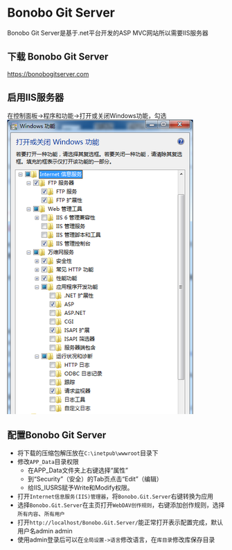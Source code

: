 Bonobo Git Server
===
Bonobo Git Server是基于.net平台开发的ASP MVC网站所以需要IIS服务器
## 下载 Bonobo Git Server
https://bonobogitserver.com
## 启用IIS服务器
在控制面板->程序和功能->打开或关闭Windows功能，勾选  
![IIS设置](/Git/img/git2.png)
## 配置Bonobo Git Server
* 将下载的压缩包解压放在`C:\inetpub\wwwroot`目录下
* 修改`APP_Data`目录权限
  * 在APP_Data文件夹上右键选择“属性”
  * 到“Security”（安全）的Tab页点击“Edit”（编辑）
  * 给IIS_IUSRS赋予Write和Modify权限。
* 打开`Internet信息服务(IIS)管理器`，将`Bonobo.Git.Server`右键转换为应用
* 选择`Bonobo.Git.Server`在主页打开`WebDAV创作规则`，右键添加创作规则，选择`所有内容`、`所有用户`
* 打开`http://localhost/Bonobo.Git.Server/`能正常打开表示配置完成，默认用户名admin admin
* 使用admin登录后可以在`全局设置->语言`修改语言，在`库目录`修改库保存目录